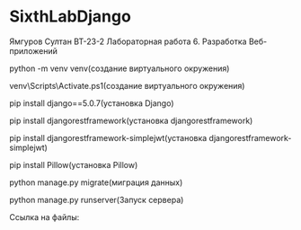 # SixthLabDjango
Ямгуров Султан ВТ-23-2 Лабораторная работа 6. Разработка Веб-приложений

python -m venv venv(создание виртуального окружения)

venv\Scripts\Activate.ps1(создание виртуального окружения)

pip install django==5.0.7(установка Django)

pip install djangorestframework(установка djangorestframework)

pip install djangorestframework-simplejwt(установка djangorestframework-simplejwt)

pip install Pillow(установка Pillow)

python manage.py migrate(миграция данных)

python manage.py runserver(Запуск сервера)

Ссылка на файлы:
